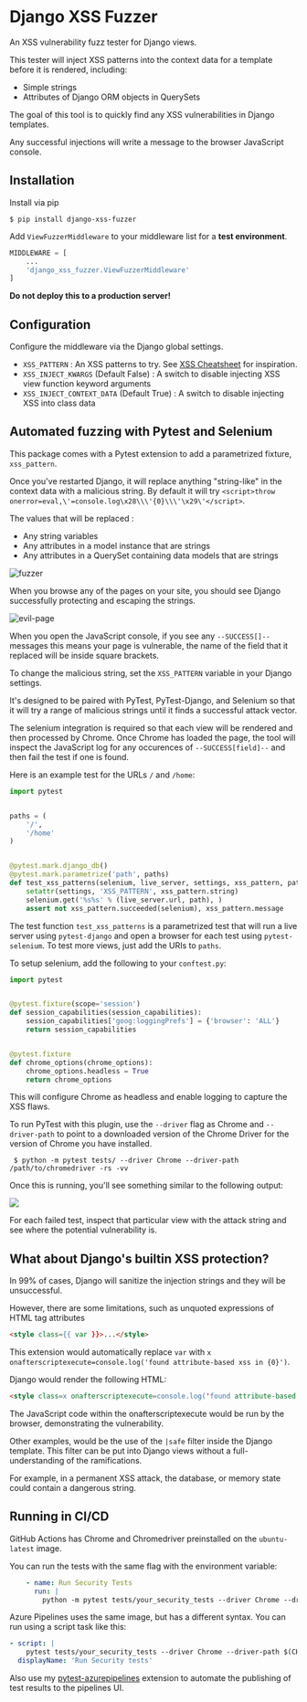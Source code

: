 # Django XSS Fuzzer

An XSS vulnerability fuzz tester for Django views.

This tester will inject XSS patterns into the context data for a template before it is rendered, including:

- Simple strings
- Attributes of Django ORM objects in QuerySets

The goal of this tool is to quickly find any XSS vulnerabilities in Django templates.

Any successful injections will write a message to the browser JavaScript console.

## Installation

Install via pip

```console
$ pip install django-xss-fuzzer
```

Add `ViewFuzzerMiddleware` to your middleware list for a **test environment**.

```python
MIDDLEWARE = [
    ...
    'django_xss_fuzzer.ViewFuzzerMiddleware'
]
```

**Do not deploy this to a production server!**

## Configuration

Configure the middleware via the Django global settings.

* `XSS_PATTERN` : An XSS patterns to try. See [XSS Cheatsheet](https://portswigger.net/web-security/cross-site-scripting/cheat-sheet) for inspiration.
* `XSS_INJECT_KWARGS` (Default False) : A switch to disable injecting XSS view function keyword arguments
* `XSS_INJECT_CONTEXT_DATA` (Default True) : A switch to disable injecting XSS into class data

## Automated fuzzing with Pytest and Selenium

This package comes with a Pytest extension to add a parametrized fixture, `xss_pattern`.

Once you've restarted Django, it will replace anything "string-like" in the context data with a malicious string.
By default it will try `<script>throw onerror=eval,\'=console.log\x28\\\'{0}\\\'\x29\'</script>`.

The values that will be replaced :
- Any string variables
- Any attributes in a model instance that are strings
- Any attributes in a QuerySet containing data models that are strings

![fuzzer](https://tonybaloney.github.io/img/posts/fuzzer.png)

When you browse any of the pages on your site, you should see Django successfully protecting and escaping the strings.

![evil-page](https://tonybaloney.github.io/img/posts/evil-page.png)

When you open the JavaScript console, if you see any `--SUCCESS[]--` messages this means your page is vulnerable, the name of the field that it replaced will be inside square brackets.

To change the malicious string, set the `XSS_PATTERN` variable in your Django settings.

It's designed to be paired with PyTest, PyTest-Django, and Selenium so that it will try a range of malicious strings until it finds a successful attack vector.

The selenium integration is required so that each view will be rendered and then processed by Chrome. Once Chrome has loaded the page, the tool will inspect the JavaScript log for any occurences of `--SUCCESS[field]--`
and then fail the test if one is found.

Here is an example test for the URLs `/` and `/home`:

```python
import pytest


paths = (
    '/',
    '/home'
)


@pytest.mark.django_db()
@pytest.mark.parametrize('path', paths)
def test_xss_patterns(selenium, live_server, settings, xss_pattern, path):
    setattr(settings, 'XSS_PATTERN', xss_pattern.string)
    selenium.get('%s%s' % (live_server.url, path), )
    assert not xss_pattern.succeeded(selenium), xss_pattern.message
```

The test function `test_xss_patterns` is a parametrized test that will run a live server using `pytest-django` and open a browser for each test using `pytest-selenium`.
To test more views, just add the URIs to `paths`.

To setup selenium, add the following to your `conftest.py`:

```python
import pytest


@pytest.fixture(scope='session')
def session_capabilities(session_capabilities):
    session_capabilities['goog:loggingPrefs'] = {'browser': 'ALL'}
    return session_capabilities


@pytest.fixture
def chrome_options(chrome_options):
    chrome_options.headless = True
    return chrome_options
```

This will configure Chrome as headless and enable logging to capture the XSS flaws.

To run PyTest with this plugin, use the `--driver` flag as Chrome and `--driver-path` to point to a downloaded version of the Chrome Driver for the version of Chrome you have installed.

```console
 $ python -m pytest tests/ --driver Chrome --driver-path /path/to/chromedriver -rs -vv
```

Once this is running, you'll see something similar to the following output:

![](https://tonybaloney.github.io/img/posts/django-xss-fuzzer.gif)

For each failed test, inspect that particular view with the attack string and see where the potential vulnerability is.

## What about Django's builtin XSS protection?

In 99% of cases, Django will sanitize the injection strings and they will be unsuccessful.

However, there are some limitations, such as unquoted expressions of HTML tag attributes

```html
<style class={{ var }}>...</style>
```

This extension would automatically replace `var` with `x onafterscriptexecute=console.log('found attribute-based xss in {0}')`.

Django would render the following HTML:

```html
<style class=x onafterscriptexecute=console.log('found attribute-based xss in {0}')>...</style>
```

The JavaScript code within the onafterscriptexecute would be run by the browser, demonstrating the vulnerability.

Other examples, would be the use of the `|safe` filter inside the Django template. This filter can be put into Django views without a full-understanding of the ramifications.

For example, in a permanent XSS attack, the database, or memory state could contain a dangerous string.

## Running in CI/CD

GitHub Actions has Chrome and Chromedriver preinstalled on the `ubuntu-latest` image.

You can run the tests with the same flag with the environment variable:

```yaml
    - name: Run Security Tests
      run: |
        python -m pytest tests/your_security_tests --driver Chrome --driver-path $CHROMEWEBDRIVER/chromedriver
```

Azure Pipelines uses the same image, but has a different syntax. You can run using a script task like this:

```yaml
- script: |
    pytest tests/your_security_tests --driver Chrome --driver-path $(CHROMEWEBDRIVER)/chromedriver
  displayName: 'Run Security tests'
```

Also use my [pytest-azurepipelines](https://github.com/tonybaloney/pytest-azurepipelines) extension to automate the publishing of test results to the pipelines UI.
